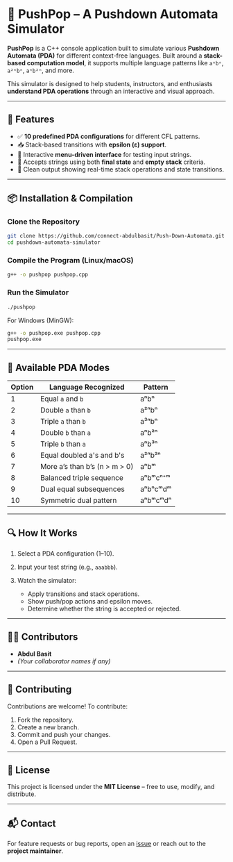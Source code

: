 # 🧮 PushPop – A Pushdown Automata Simulator

**PushPop** is a C++ console application built to simulate various **Pushdown Automata (PDA)** for different context-free languages. Built around a **stack-based computation model**, it supports multiple language patterns like `aⁿbⁿ`, `a²ⁿbⁿ`, `aⁿb²ⁿ`, and more.

This simulator is designed to help students, instructors, and enthusiasts **understand PDA operations** through an interactive and visual approach.

---

## 🚀 Features

- ✅ **10 predefined PDA configurations** for different CFL patterns.
- 📥 Stack-based transitions with **epsilon (ε) support**.
- 🧠 Interactive **menu-driven interface** for testing input strings.
- 🧪 Accepts strings using both **final state** and **empty stack** criteria.
- 🧾 Clean output showing real-time stack operations and state transitions.

---

## 📦 Installation & Compilation

### Clone the Repository

```bash
git clone https://github.com/connect-abdulbasit/Push-Down-Automata.git
cd pushdown-automata-simulator
````

### Compile the Program (Linux/macOS)

```bash
g++ -o pushpop pushpop.cpp
```

### Run the Simulator

```bash
./pushpop
```

For Windows (MinGW):

```bash
g++ -o pushpop.exe pushpop.cpp
pushpop.exe
```

---

## 🧪 Available PDA Modes

| Option | Language Recognized           | Pattern  |
| ------ | ----------------------------- | -------- |
| 1      | Equal `a` and `b`             | aⁿbⁿ     |
| 2      | Double `a` than `b`           | a²ⁿbⁿ    |
| 3      | Triple `a` than `b`           | a³ⁿbⁿ    |
| 4      | Double `b` than `a`           | aⁿb²ⁿ    |
| 5      | Triple `b` than `a`           | aⁿb³ⁿ    |
| 6      | Equal doubled a's and b's     | a²ⁿb²ⁿ   |
| 7      | More a’s than b’s (n > m > 0) | aⁿbᵐ     |
| 8      | Balanced triple sequence      | aⁿbᵐcⁿ⁺ᵐ |
| 9      | Dual equal subsequences       | aⁿbⁿcᵐdᵐ |
| 10     | Symmetric dual pattern        | aⁿbᵐcᵐdⁿ |

---

## 🔍 How It Works

1. Select a PDA configuration (1–10).
2. Input your test string (e.g., `aaabbb`).
3. Watch the simulator:

   * Apply transitions and stack operations.
   * Show push/pop actions and epsilon moves.
   * Determine whether the string is accepted or rejected.

---

## 👨‍💻 Contributors

* **Abdul Basit**
* *(Your collaborator names if any)*

---

## 🤝 Contributing

Contributions are welcome!
To contribute:

1. Fork the repository.
2. Create a new branch.
3. Commit and push your changes.
4. Open a Pull Request.

---

## 📄 License

This project is licensed under the **MIT License** – free to use, modify, and distribute.

---

## 📬 Contact

For feature requests or bug reports, open an [issue](https://github.com/connect-abdulbasit/Push-Down-Automata/issues) or reach out to the **project maintainer**.



